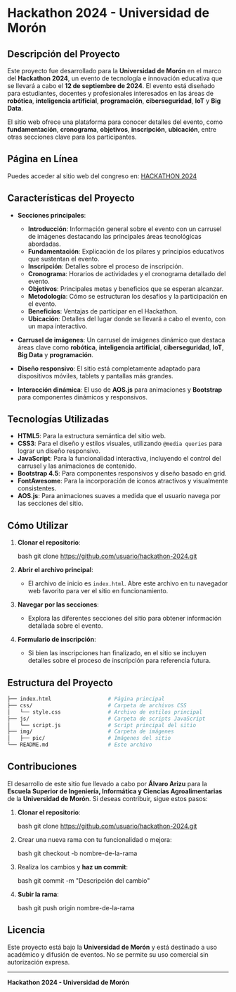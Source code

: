 # Hackathon 2024 - Universidad de Morón

## Descripción del Proyecto

Este proyecto fue desarrollado para la **Universidad de Morón** en el marco del **Hackathon 2024**, un evento de tecnología e innovación educativa que se llevará a cabo el **12 de septiembre de 2024**. El evento está diseñado para estudiantes, docentes y profesionales interesados en las áreas de **robótica**, **inteligencia artificial**, **programación**, **ciberseguridad**, **IoT** y **Big Data**.

El sitio web ofrece una plataforma para conocer detalles del evento, como **fundamentación**, **cronograma**, **objetivos**, **inscripción**, **ubicación**, entre otras secciones clave para los participantes.

## Página en Línea

Puedes acceder al sitio web del congreso en: [HACKATHON 2024](https://hackathon.unimoron.edu.ar/)

## Características del Proyecto

- **Secciones principales**:
  - **Introducción**: Información general sobre el evento con un carrusel de imágenes destacando las principales áreas tecnológicas abordadas.
  - **Fundamentación**: Explicación de los pilares y principios educativos que sustentan el evento.
  - **Inscripción**: Detalles sobre el proceso de inscripción.
  - **Cronograma**: Horarios de actividades y el cronograma detallado del evento.
  - **Objetivos**: Principales metas y beneficios que se esperan alcanzar.
  - **Metodología**: Cómo se estructuran los desafíos y la participación en el evento.
  - **Beneficios**: Ventajas de participar en el Hackathon.
  - **Ubicación**: Detalles del lugar donde se llevará a cabo el evento, con un mapa interactivo.

- **Carrusel de imágenes**: Un carrusel de imágenes dinámico que destaca áreas clave como **robótica**, **inteligencia artificial**, **ciberseguridad**, **IoT**, **Big Data** y **programación**.
  
- **Diseño responsivo**: El sitio está completamente adaptado para dispositivos móviles, tablets y pantallas más grandes.

- **Interacción dinámica**: El uso de **AOS.js** para animaciones y **Bootstrap** para componentes dinámicos y responsivos.

## Tecnologías Utilizadas

- **HTML5**: Para la estructura semántica del sitio web.
- **CSS3**: Para el diseño y estilos visuales, utilizando `@media queries` para lograr un diseño responsivo.
- **JavaScript**: Para la funcionalidad interactiva, incluyendo el control del carrusel y las animaciones de contenido.
- **Bootstrap 4.5**: Para componentes responsivos y diseño basado en grid.
- **FontAwesome**: Para la incorporación de iconos atractivos y visualmente consistentes.
- **AOS.js**: Para animaciones suaves a medida que el usuario navega por las secciones del sitio.

## Cómo Utilizar

1. **Clonar el repositorio**:

    bash
    git clone https://github.com/usuario/hackathon-2024.git

2. **Abrir el archivo principal**:
   - El archivo de inicio es `index.html`. Abre este archivo en tu navegador web favorito para ver el sitio en funcionamiento.

3. **Navegar por las secciones**:
   - Explora las diferentes secciones del sitio para obtener información detallada sobre el evento.

4. **Formulario de inscripción**:
   - Si bien las inscripciones han finalizado, en el sitio se incluyen detalles sobre el proceso de inscripción para referencia futura.

## Estructura del Proyecto


```bash
├── index.html                  # Página principal
├── css/                        # Carpeta de archivos CSS
│   └── style.css               # Archivo de estilos principal
├── js/                         # Carpeta de scripts JavaScript
│   └── script.js               # Script principal del sitio
├── img/                        # Carpeta de imágenes
│   ├── pic/                    # Imágenes del sitio
└── README.md                   # Este archivo

```

## Contribuciones

El desarrollo de este sitio fue llevado a cabo por **Álvaro Arizu** para la **Escuela Superior de Ingeniería, Informática y Ciencias Agroalimentarias** de la **Universidad de Morón**. Si deseas contribuir, sigue estos pasos:

1. **Clonar el repositorio**:

    bash
    git clone https://github.com/usuario/hackathon-2024.git

2. Crear una nueva rama con tu funcionalidad o mejora:

    bash
    git checkout -b nombre-de-la-rama

3. Realiza los cambios y **haz un commit**:

    bash
    git commit -m "Descripción del cambio"

4. **Subir la rama**:

    bash
    git push origin nombre-de-la-rama

## Licencia

Este proyecto está bajo la **Universidad de Morón** y está destinado a uso académico y difusión de eventos. No se permite su uso comercial sin autorización expresa.

---

**Hackathon 2024 - Universidad de Morón**
